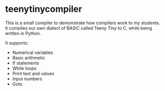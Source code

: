 # teenytinycompiler

This is a small compiler to demonstrate how compilers work to my students. It compiles our own dialect of BASIC called Teeny Tiny to C, while being written in Python.

It supports:
  - Numerical variables
  - Basic arithmetic
  - If statements
  - While loops
  - Print text and values
  - Input numbers
  - Goto
